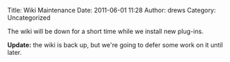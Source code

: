 Title: Wiki Maintenance
Date: 2011-06-01 11:28
Author: drews
Category: Uncategorized

The wiki will be down for a short time while we install new plug-ins.

**Update:** the wiki is back up, but we're going to defer some work on
it until later.
